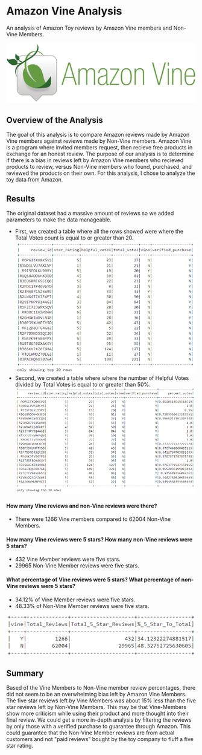 # Amazon Vine Analysis
An analysis of Amazon Toy reviews by Amazon Vine members and Non-Vine Members.

![Amazon Vine](images/amazon_vine_logo.png)

## Overview of the Analysis
The goal of this analysis is to compare Amazon reviews made by Amazon Vine members against reviews made by Non-Vine members. Amazon Vine is a program where invited members request, then recieve free products in exchange for an honest review. The purpose of our analysis is to determine if there is a bias in reviews left by Amazon Vine members who recieved products to review, versus Non-Vine members who found, purchased, and reviewed the products on their own. For this analysis, I chose to analyze the toy data from Amazon.

## Results
The original dataset had a massive amount of reviews so we added parameters to make the data manageable.
- First, we created a table where all the rows showed were where the Total Votes count is equal to or greater than 20.
![20](images/top20.png)
- Second, we created a table where where the number of Helpful Votes divided by Total Votes is equal to or greater than 50%.
![50](images/greaterthan50.png)
#### How many Vine reviews and non-Vine reviews were there?
- There were 1266 Vine members compared to 62004 Non-Vine Members.

#### How many Vine reviews were 5 stars? How many non-Vine reviews were 5 stars?
- 432 Vine Member reviews were five stars.
- 29965 Non-Vine Member reviews were five stars.

#### What percentage of Vine reviews were 5 stars? What percentage of non-Vine reviews were 5 stars?
- 34.12% of Vine Member reviews were five stars.
- 48.33% of Non-Vine Member reviews were five stars.

![vine](images/vinenonvine.png)

## Summary
Based of the Vine Members to Non-Vine member review percentages, there did not seem to be an overwhelming bias left by Amazon Vine Members. The five star reviews left by Vine Members was about 15% less than the five star reviews left by Non-Vine Members. This may be that Vine-Members show more criticism while using their product and more thought into their final review. We could get a more in-depth analysis by filtering the reviews by only those with a verified purchase to guarantee through Amazon. This could guarantee that the Non-Vine Member reviews are from actual customers and not "paid reviews" bought by the toy company to fluff a five star rating.
